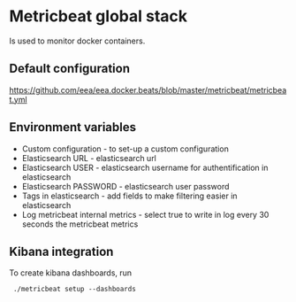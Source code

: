 # Metricbeat global stack 

Is used to monitor docker containers.

## Default configuration

https://github.com/eea/eea.docker.beats/blob/master/metricbeat/metricbeat.yml

## Environment variables

* Custom configuration - to set-up a custom configuration
* Elasticsearch URL - elasticsearch url
* Elasticsearch USER - elasticsearch username for authentification in elasticsearch
* Elasticsearch PASSWORD - elasticsearch user password 
* Tags in elasticsearch - add fields to make filtering easier in elasticsearch
* Log metricbeat internal metrics - select true to write in log every 30 seconds the metricbeat metrics



## Kibana integration

To create kibana dashboards, run 

     ./metricbeat setup --dashboards


